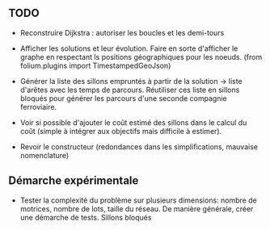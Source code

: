 ## TODO
- Reconstruire Dijkstra : autoriser les boucles et les demi-tours

- Afficher les solutions et leur évolution. Faire en sorte d'afficher le graphe en respectant ls positions géographiques pour les noeuds. (from folium.plugins import TimestampedGeoJson)
- Générer la liste des sillons empruntés à partir de la solution -> liste d'arêtes avec les temps de parcours. Réutiliser ces liste en sillons bloqués pour générer les parcours d'une seconde compagnie ferroviaire.
- Voir si possible d'ajouter le coût estimé des sillons dans le calcul du coût (simple à intégrer aux objectifs mais difficile à estimer). 
- Revoir le constructeur (redondances dans les simplifications, mauvaise nomenclature)

## Démarche expérimentale
- Tester la complexité du problème sur plusieurs dimensions: nombre de motrices, nombre de lots, taille du réseau. De manière générale, créer une démarche de tests.
Sillons bloqués
